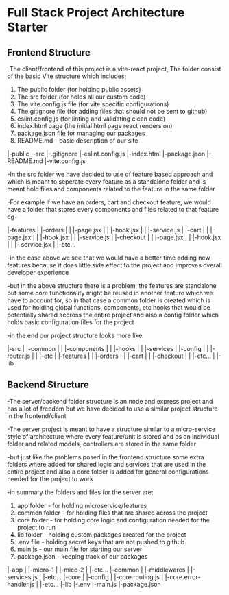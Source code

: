 # Full Stack Project Architecture Starter

## Frontend Structure

-The client/frontend of this project is a vite-react project, The folder consist of the basic Vite structure which includes;

 1. The public folder (for holding public assets)
 2. The src folder (for holds all our custom code)
 3. The vite.config.js file (for vite specific configurations)
 4. The gitignore file (for adding files that should not be sent to github)
 5. eslint.config.js (for linting and validating clean code)
 6. index.html page  (the initial html page react renders on)
 7. package.json file for managing our packages
 8. README.md - basic description of our site

|-public
|-src
|-.gitignore
|-eslint.config.js
|-index.html
|-package.json
|-README.md
|-vite.config.js

-In the src folder we have decided to use of feature based approach and which is meant to seperate every feature as a standalone folder and is meant hold files and components related to the feature in the same folder

-For example if we have an orders, cart and checkout feature, we would have a folder that stores every components and files related to that feature eg-

|-features
| |-orders
| | |-page.jsx
| | |-hook.jsx
| | |-service.js
| |-cart
| | |-page.jsx
| | |-hook.jsx
| | |-service.js
| |-checkout
| | |-page.jsx
| | |-hook.jsx
| | |- service.jsx
| |-etc...

-in the case above we see that we would have a better time adding new  features because it does little side effect to the project and improves overall developer experience

-but in the above structure there is a problem, the features are standalone but some core functionality might be reused in another feature which we have to account for, so in that case a common folder is created which is used for holding global functions, components, etc hooks that would be potentially shared accross the entire project and also a config folder which holds basic configuration files for the project

-in the end our project structure looks more like

|-src
| |-common
| | |-components
| | |-hooks
| | |-services
| |-config
| | |-router.js
| | |-etc
| |-features
| | |-orders
| | |-cart
| | |-checkout
| | |-etc...
| |-lib

## Backend Structure

-The server/backend folder structure is an node and express project and has a lot of freedom but we have decided to use a similar project structure in the frontend/client

-The server project is meant to have a structure similar to a  micro-service style of architecture where every feature/unit is stored and as an individual folder and related models, controllers are stored in the same folder

-but just like the problems posed in the frontend structure some extra folders where added for shared logic and services that are used in the entire project and also a core folder is added for general configurations needed for the project to work

-in summary the folders and files for the server are:

1. app folder - for holding microservice/features
2. common folder - for holding files that are shared across the project
3. core folder - for holding core logic and configuration needed for the project to run
4. lib folder - holding custom packages created for the project
5. .env file - holding secret keys that are not pushed to github
6. main.js - our main file for starting our server
7. package.json - keeping track of our packages

|-app
| |-micro-1
| |-mico-2
| |-etc...
|-common
| |-middlewares
| |-services.js
| |-etc...
|-core
| |-config
| |-core.routing.js
| |-core.error-handler.js
| |-etc...
|-lib
|-.env
|-main.js
|-package.json
